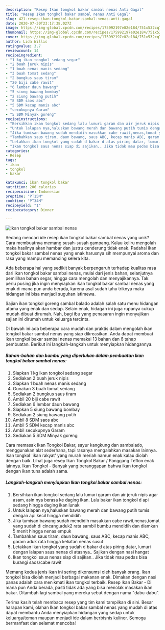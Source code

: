 ```yaml
---
description: "Resep Ikan tongkol bakar sambal nenas Anti Gagal"
title: "Resep Ikan tongkol bakar sambal nenas Anti Gagal"
slug: 421-resep-ikan-tongkol-bakar-sambal-nenas-anti-gagal
date: 2020-07-30T23:17:38.027Z
image: https://img-global.cpcdn.com/recipes/175992197e02e184/751x532cq70/ikan-tongkol-bakar-sambal-nenas-foto-resep-utama.jpg
thumbnail: https://img-global.cpcdn.com/recipes/175992197e02e184/751x532cq70/ikan-tongkol-bakar-sambal-nenas-foto-resep-utama.jpg
cover: https://img-global.cpcdn.com/recipes/175992197e02e184/751x532cq70/ikan-tongkol-bakar-sambal-nenas-foto-resep-utama.jpg
author: Lida Willis
ratingvalue: 3.7
reviewcount: 14
recipeingredient:
- "1 kg ikan tongkol sedang segar"
- "2 buah jeruk nipis"
- "1 buah nenas manis sedang"
- "3 buah tomat sedang"
- "2 bungkus saus tiram"
- "20 biji cabe rawit"
- "6 lembar daun bawang"
- "5 siung bawang bombay"
- "2 siung bawang putih"
- "8 SDM saos abc"
- "5 SDM kecap manis abc"
- "secukupnya Garam"
- "5 SDM Minyak goreng"
recipeinstructions:
- "Bersihkan ikan tongkol sedang lalu lumuri garam dan air jeruk nipis agar asam, asin nya berasa ke daging ikan. Lalu bakar ikan tongkol d api sedang hingga daging ikan lunak"
- "Untuk lalapan nya,haluskan bawang merah dan bawang putih tumis dengan api kecil hingga mendidih"
- "Jika tumisan bawang sudah mendidih masukkan cabe rawit,nenas,tomat yang sudah di cincang,aduk2 rata sambil bumbu mendidih dan diamkan 5 menit hingga nenas empuk"
- "Tambahkan saus tiram, daun bawang, saus ABC, kecap manis ABC, garam aduk rata hingga keliatan nenas susut"
- "Letakkan ikan tongkol yang sudah d bakar d atas piring datar, lumuri dengan lalapan saus nenas di atasnya.. Sajikan dengan nasi hangat"
- "Ikan tongkol saus nenas siap di sajikan.. Jika tidak mau pedas bisa kurangi saos/cabe rawit"
categories:
- Resep
tags:
- ikan
- tongkol
- bakar

katakunci: ikan tongkol bakar 
nutrition: 206 calories
recipecuisine: Indonesian
preptime: "PT15M"
cooktime: "PT34M"
recipeyield: "1"
recipecategory: Dinner

---
```



![Ikan tongkol bakar sambal nenas](https://img-global.cpcdn.com/recipes/175992197e02e184/751x532cq70/ikan-tongkol-bakar-sambal-nenas-foto-resep-utama.jpg)

Sedang mencari ide resep ikan tongkol bakar sambal nenas yang unik? Cara membuatnya memang susah-susah gampang. Kalau keliru mengolah maka hasilnya akan hambar dan justru cenderung tidak enak. Padahal ikan tongkol bakar sambal nenas yang enak harusnya sih mempunyai aroma dan rasa yang mampu memancing selera kita.

Ada beberapa hal yang sedikit banyak berpengaruh terhadap kualitas rasa dari ikan tongkol bakar sambal nenas, mulai dari jenis bahan, selanjutnya pemilihan bahan segar, hingga cara mengolah dan menyajikannya. Tak perlu pusing jika ingin menyiapkan ikan tongkol bakar sambal nenas yang enak di mana pun anda berada, karena asal sudah tahu triknya maka hidangan ini bisa menjadi suguhan istimewa.

Sajian ikan tongkol goreng sambal balado adalah salah satu menu hidangan utama yang enak dan sedap. Selain enak, hidagan ini juga rupanya cukup mudah dibuat dirumah. Nah, bagi ibu yang penasaran ingin menyajikan sajian ini dirumah untuk keluarga tercinta.


Di bawah ini ada beberapa cara mudah dan praktis dalam mengolah ikan tongkol bakar sambal nenas yang siap dikreasikan. Anda dapat membuat Ikan tongkol bakar sambal nenas memakai 13 bahan dan 6 tahap pembuatan. Berikut ini langkah-langkah untuk menyiapkan hidangannya.

<!--inarticleads1-->

##### Bahan-bahan dan bumbu yang diperlukan dalam pembuatan Ikan tongkol bakar sambal nenas:

1. Siapkan 1 kg ikan tongkol sedang segar
1. Sediakan 2 buah jeruk nipis
1. Siapkan 1 buah nenas manis sedang
1. Gunakan 3 buah tomat sedang
1. Sediakan 2 bungkus saus tiram
1. Ambil 20 biji cabe rawit
1. Sediakan 6 lembar daun bawang
1. Siapkan 5 siung bawang bombay
1. Sediakan 2 siung bawang putih
1. Ambil 8 SDM saos abc
1. Ambil 5 SDM kecap manis abc
1. Ambil secukupnya Garam
1. Sediakan 5 SDM Minyak goreng


Cara memasak Ikan Tongkol Bakar, sayur kangkung dan sambalado, menggunakan alat sederhana, tapi rasanya mengalahkan masakan lainnya. Ikan tongkol &#39;ikan rakyat&#39; yang murah meriah namun enak kalau diolah dengan baik. Lihat juga resep Ikan Tongkol Bakar / Panggang Teflon enak lainnya. Ikan Tongkol - Banyak yang beranggapan bahwa ikan tongkol dengan ikan tuna adalah sama. 

<!--inarticleads2-->

##### Langkah-langkah menyiapkan Ikan tongkol bakar sambal nenas:

1. Bersihkan ikan tongkol sedang lalu lumuri garam dan air jeruk nipis agar asam, asin nya berasa ke daging ikan. Lalu bakar ikan tongkol d api sedang hingga daging ikan lunak
1. Untuk lalapan nya,haluskan bawang merah dan bawang putih tumis dengan api kecil hingga mendidih
1. Jika tumisan bawang sudah mendidih masukkan cabe rawit,nenas,tomat yang sudah di cincang,aduk2 rata sambil bumbu mendidih dan diamkan 5 menit hingga nenas empuk
1. Tambahkan saus tiram, daun bawang, saus ABC, kecap manis ABC, garam aduk rata hingga keliatan nenas susut
1. Letakkan ikan tongkol yang sudah d bakar d atas piring datar, lumuri dengan lalapan saus nenas di atasnya.. Sajikan dengan nasi hangat
1. Ikan tongkol saus nenas siap di sajikan.. Jika tidak mau pedas bisa kurangi saos/cabe rawit


Memang kedua jenis ikan ini sering dikonsumsi oleh banyak orang. Ikan tongkol bisa diolah menjadi berbagai makanan enak. Dimakan dengan nasi panas adalah cara menikmati ikan tongkol terbaik. Resep Ikan Bakar - Di mana pun Anda berada, pasti tidak ada yang bisa menolak masakan ikan bakar. Ditambah lagi sambal yang mereka sebut dengan nama &#34;dabu-dabu&#34;. 

Terima kasih telah membaca resep yang tim kami tampilkan di sini. Besar harapan kami, olahan Ikan tongkol bakar sambal nenas yang mudah di atas dapat membantu Anda menyiapkan hidangan yang sedap untuk keluarga/teman maupun menjadi ide dalam berbisnis kuliner. Semoga bermanfaat dan selamat mencoba!
